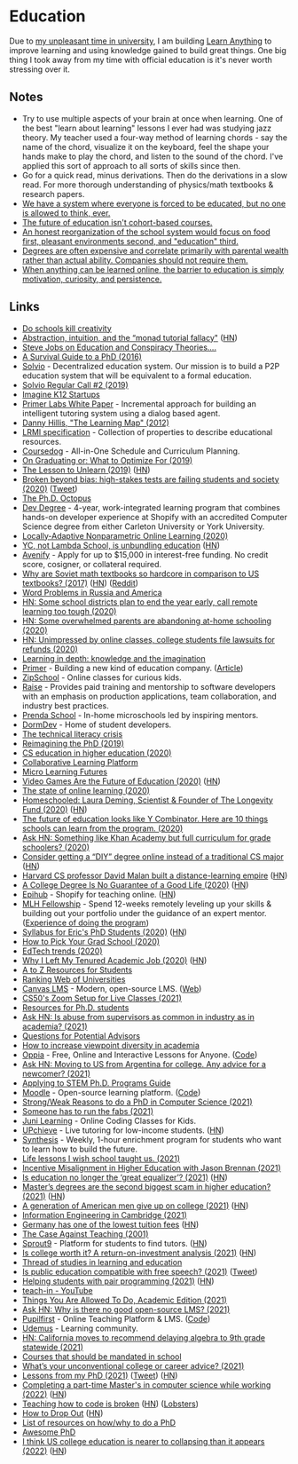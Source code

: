 # Education

Due to [my unpleasant time in university](university.md), I am building [Learn Anything](../ideas/learn-anything.md) to improve learning and using knowledge gained to build great things. One big thing I took away from my time with official education is it's never worth stressing over it.

## Notes

- Try to use multiple aspects of your brain at once when learning. One of the best "learn about learning" lessons I ever had was studying jazz theory. My teacher used a four-way method of learning chords - say the name of the chord, visualize it on the keyboard, feel the shape your hands make to play the chord, and listen to the sound of the chord. I've applied this sort of approach to all sorts of skills since then.
- Go for a quick read, minus derivations. Then do the derivations in a slow read. For more thorough understanding of physics/math textbooks & research papers.
- [We have a system where everyone is forced to be educated, but no one is allowed to think, ever.](https://twitter.com/SamoBurja/status/1376585579115245568)
- [The future of education isn't cohort-based courses.](https://twitter.com/tomosman/status/1382809955582021637)
- [An honest reorganization of the school system would focus on food first, pleasant environments second, and "education" third.](https://twitter.com/simonsarris/status/1441442667225763851)
- [Degrees are often expensive and correlate primarily with parental wealth rather than actual ability. Companies should not require them.](https://twitter.com/seldo/status/1457063811760812032)
- [When anything can be learned online, the barrier to education is simply motivation, curiosity, and persistence.](https://twitter.com/APompliano/status/1461817340715323402)

## Links

- [Do schools kill creativity](https://www.youtube.com/watch?v=iG9CE55wbtY)
- [Abstraction, intuition, and the “monad tutorial fallacy"](https://byorgey.wordpress.com/2009/01/12/abstraction-intuition-and-the-monad-tutorial-fallacy/) ([HN](https://news.ycombinator.com/item?id=17015661))
- [Steve Jobs on Education and Conspiracy Theories....](https://www.youtube.com/watch?v=dULN8WbMb3M)
- [A Survival Guide to a PhD (2016)](http://karpathy.github.io/2016/09/07/phd/)
- [Solvio](http://solvio.org) - Decentralized education system. Our mission is to build a P2P education system that will be equivalent to a formal education.
- [Solvio Regular Call #2 (2019)](https://www.youtube.com/watch?v=CxjE1kJ8sLE)
- [Imagine K12 Startups](http://www.imaginek12.com/)
- [Primer Labs White Paper](https://www.primerlabs.io/whitepaper.pdf) - Incremental approach for building an intelligent tutoring system using a dialog based agent.
- [Danny Hillis, "The Learning Map" (2012)](https://www.youtube.com/watch?v=wKcZ8ozCah0)
- [LRMI specification](http://lrmi.dublincore.org/specifications/lrmi/lrmi_1/) - Collection of properties to describe educational resources.
- [Coursedog](https://www.coursedog.com/) - All-in-One Schedule and Curriculum Planning.
- [On Graduating or: What to Optimize For (2019)](https://benjamincongdon.me/blog/2019/05/22/On-Graduating-or-What-to-Optimize-For/)
- [The Lesson to Unlearn (2019)](http://paulgraham.com/lesson.html) ([HN](https://news.ycombinator.com/item?id=21729619))
- [Broken beyond bias: high-stakes tests are failing students and society (2020)](https://reading.supply/@nick/broken-beyond-bias-high-stakes-tests-are-failing-students-and-society-Q99wvf) ([Tweet](https://twitter.com/nsbarr/status/1214634480935174145))
- [The Ph.D. Octopus](https://www.uky.edu/~eushe2/Pajares/octopus.html)
- [Dev Degree](https://devdegree.ca/) - 4-year, work-integrated learning program that combines hands-on developer experience at Shopify with an accredited Computer Science degree from either Carleton University or York University.
- [Locally-Adaptive Nonparametric Online Learning (2020)](https://arxiv.org/abs/2002.01882)
- [YC, not Lambda School, is unbundling education](https://medium.com/swlh/y-combinator-not-lambda-school-is-unbundling-education-bd6fdf0c78d7) ([HN](https://news.ycombinator.com/item?id=21439089))
- [Avenify](https://avenify.com/) - Apply for up to \$15,000 in interest-free funding. No credit score, cosigner, or collateral required.
- [Why are Soviet math textbooks so hardcore in comparison to US textbooks? (2017)](https://www.quora.com/Why-are-Soviet-mathematics-physics-textbooks-so-insanely-hardcore-in-comparison-to-US-textbooks/answer/Scott-Miller-307?share=1) ([HN](https://news.ycombinator.com/item?id=22941144)) ([Reddit](https://www.reddit.com/r/math/comments/g5t2f1/why_are_soviet_math_textbooks_so_hardcore_in/))
- [Word Problems in Russia and America](http://www.de.ufpe.br/~toom/travel/sweden05/WP-SWEDEN-NEW.pdf)
- [HN: Some school districts plan to end the year early, call remote learning too tough (2020)](https://news.ycombinator.com/item?id=23011419)
- [HN: Some overwhelmed parents are abandoning at-home schooling (2020)](https://news.ycombinator.com/item?id=23010079)
- [HN: Unimpressed by online classes, college students file lawsuits for refunds (2020)](https://news.ycombinator.com/item?id=23065308)
- [Learning in depth: knowledge and the imagination](http://www.sfu.ca/~egan/Learningdepth.html)
- [Primer](https://www.withprimer.com/) - Building a new kind of education company. ([Article](https://blog.withprimer.com/announcing-primer/))
- [ZipSchool](https://www.zipschool.com/) - Online classes for curious kids.
- [Raise](https://raise.dev/) - Provides paid training and mentorship to software developers with an emphasis on production applications, team collaboration, and industry best practices.
- [Prenda School](https://prendaschool.com/) - In-home microschools led by inspiring mentors.
- [DormDev](https://dormdev.com/) - Home of student developers.
- [The technical literacy crisis](https://technically.dev/posts/the-technical-literacy-crisis.html)
- [Reimagining the PhD (2019)](https://nadiaeghbal.com/phd)
- [CS education in higher education (2020)](https://docs.google.com/presentation/d/15UxfJnjI8P0N33xGlTqY1A39SQdxBUwQ2jflkVMmF7Q/edit)
- [Collaborative Learning Platform](https://azlen.me/projects/collaborative_learning_platform/)
- [Micro Learning Futures](https://azlen.me/projects/micro_learning_futures/)
- [Video Games Are the Future of Education (2020)](https://nabeelqu.co/education) ([HN](https://news.ycombinator.com/item?id=23593872))
- [The state of online learning (2020)](https://twitter.com/david_perell/status/1274127231241949184)
- [Homeschooled: Laura Deming, Scientist & Founder of The Longevity Fund (2020)](https://blog.withprimer.com/laura-deming/) ([HN](https://news.ycombinator.com/item?id=23644762))
- [The future of education looks like Y Combinator. Here are 10 things schools can learn from the program. (2020)](https://twitter.com/david_perell/status/1277387185633689600)
- [Ask HN: Something like Khan Academy but full curriculum for grade schoolers? (2020)](https://news.ycombinator.com/item?id=23793216)
- [Consider getting a “DIY” degree online instead of a traditional CS major](https://www.pashabitz.com/posts/undergrad-altenative/) ([HN](https://news.ycombinator.com/item?id=23919579))
- [Harvard CS professor David Malan built a distance-learning empire](https://www.newyorker.com/news/our-local-correspondents/how-harvards-star-computer-science-professor-built-a-distance-learning-empire) ([HN](https://news.ycombinator.com/item?id=23905985))
- [A College Degree Is No Guarantee of a Good Life (2020)](https://www.theatlantic.com/family/archive/2020/07/will-going-college-make-you-happier/613729/) ([HN](https://news.ycombinator.com/item?id=24007278))
- [Epihub](https://epihub.com/) - Shopify for teaching online. ([HN](https://news.ycombinator.com/item?id=24215376))
- [MLH Fellowship](https://fellowship.mlh.io/) - Spend 12-weeks remotely leveling up your skills & building out your portfolio under the guidance of an expert mentor. ([Experience of doing the program](https://dev.to/jessie_anh_nguyen/growing-as-a-developer-through-the-mlh-fellowship-eb2))
- [Syllabus for Eric's PhD Students (2020)](https://docs.google.com/document/d/11D3kHElzS2HQxTwPqcaTnU5HCJ8WGE5brTXI4KLf4dM/preview?pru=AAABdEtovic*vkWoyIJP-56-mWWnA923aA) ([HN](https://news.ycombinator.com/item?id=24274699))
- [How to Pick Your Grad School (2020)](https://timdettmers.com/2020/03/10/how-to-pick-your-grad-school/)
- [EdTech trends (2020)](https://twitter.com/meaganloyst/status/1310966914248736773)
- [Why I Left My Tenured Academic Job (2020)](https://reyammer.io/blog/2020/10/03/the-good-the-bad-and-the-bye-bye-why-i-left-my-tenured-academic-job/) ([HN](https://news.ycombinator.com/item?id=24677171))
- [A to Z Resources for Students](https://github.com/dipakkr/A-to-Z-Resources-for-Students)
- [Ranking Web of Universities](http://www.webometrics.info/en)
- [Canvas LMS](https://github.com/instructure/canvas-lms) - Modern, open-source LMS. ([Web](https://www.instructure.com/canvas/en-gb))
- [CS50's Zoom Setup for Live Classes (2021)](https://www.youtube.com/watch?v=Slsc3tkoS_I)
- [Resources for Ph.D. students](https://github.com/Qwaz/phd-bookmark)
- [Ask HN: Is abuse from supervisors as common in industry as in academia? (2021)](https://news.ycombinator.com/item?id=26367099)
- [Questions for Potential Advisors](https://twitter.com/PaolaVFigueroa/status/1312157953550479361)
- [How to increase viewpoint diversity in academia](https://twitter.com/conor64/status/1379530257116491777)
- [Oppia](https://www.oppia.org/) - Free, Online and Interactive Lessons for Anyone. ([Code](https://github.com/oppia/oppia))
- [Ask HN: Moving to US from Argentina for college. Any advice for a newcomer? (2021)](https://news.ycombinator.com/item?id=26728967)
- [Applying to STEM Ph.D. Programs Guide](https://github.com/gwisk/gradguide)
- [Moodle](https://moodle.org/) - Open-source learning platform. ([Code](https://github.com/moodle/moodle))
- [Strong/Weak Reasons to do a PhD in Computer Science (2021)](https://raymondcheng.net/thoughts/why-phd.html)
- [Someone has to run the fabs (2021)](https://noahpinion.substack.com/p/someone-has-to-run-the-fabs)
- [Juni Learning](https://junilearning.com/) - Online Coding Classes for Kids.
- [UPchieve](https://upchieve.org/) - Live tutoring for low-income students. ([HN](https://news.ycombinator.com/item?id=27118794))
- [Synthesis](https://www.synthesis.is/) - Weekly, 1-hour enrichment program for students who want to learn how to build the future.
- [Life lessons I wish school taught us. (2021)](https://twitter.com/Julian/status/1397281208296525833)
- [Incentive Misalignment in Higher Education with Jason Brennan (2021)](https://overcast.fm/+a0BojqpoM)
- [Is education no longer the ‘great equalizer’? (2021)](https://www.nytimes.com/2021/06/23/opinion/education-poverty-intervention.html) ([HN](https://news.ycombinator.com/item?id=27603039))
- [Master’s degrees are the second biggest scam in higher education? (2021)](https://slate.com/business/2021/07/masters-degrees-debt-loans-worth-it.html) ([HN](https://news.ycombinator.com/item?id=27865241))
- [A generation of American men give up on college (2021)](https://www.wsj.com/articles/college-university-fall-higher-education-men-women-enrollment-admissions-back-to-school-11630948233) ([HN](https://news.ycombinator.com/item?id=28436836))
- [Information Engineering in Cambridge (2021)](https://www.youtube.com/watch?v=j-qBpk2c5fw)
- [Germany has one of the lowest tuition fees](https://www.statista.com/chart/11058/bachelor-tuition-fees-international-comparison/) ([HN](https://news.ycombinator.com/item?id=28605216))
- [The Case Against Teaching (2001)](https://learn.uakron.edu/ideal/cohorts/friday/case_against_teaching.pdf)
- [Sprout9](https://sprout9.net/) - Platform for students to find tutors. ([HN](https://news.ycombinator.com/item?id=28699718))
- [Is college worth it? A return-on-investment analysis (2021)](https://freopp.org/is-college-worth-it-a-comprehensive-return-on-investment-analysis-1b2ad17f84c8) ([HN](https://news.ycombinator.com/item?id=29001389))
- [Thread of studies in learning and education](https://twitter.com/Phillips_M_G/status/1436017478358941697)
- [Is public education compatible with free speech? (2021)](https://www.youtube.com/watch?v=_7zMtX0W82s) ([Tweet](https://twitter.com/shlevy/status/1455993055400628232))
- [Helping students with pair programming (2021)](https://offbyone.us/posts/pairing/) ([HN](https://news.ycombinator.com/item?id=29129378))
- [teach-in - YouTube](https://www.youtube.com/c/NAUKA0/playlists)
- [Things You Are Allowed To Do, Academic Edition (2021)](https://bastian.rieck.me/blog/posts/2021/things/)
- [Ask HN: Why is there no good open-source LMS? (2021)](https://news.ycombinator.com/item?id=29275470)
- [Pupilfirst](https://www.pupilfirst.com/) - Online Teaching Platform & LMS. ([Code](https://github.com/pupilfirst/pupilfirst))
- [Udemus](https://udemus.com/) - Learning community.
- [HN: California moves to recommend delaying algebra to 9th grade statewide (2021)](https://news.ycombinator.com/item?id=29324551)
- [Courses that should be mandated in school](https://twitter.com/calvin_rosser/status/1474447730680512512)
- [What’s your unconventional college or career advice? (2021)](https://www.reddit.com/r/slatestarcodex/comments/rp6crb/whats_your_unconventional_college_or_career_advice/)
- [Lessons from my PhD (2021)](https://web.eecs.utk.edu/~azh/blog/lessonsfrommyphd.html) ([Tweet](https://twitter.com/austinzhenley/status/1475595171374972931?s=28)) ([HN](https://news.ycombinator.com/item?id=29716076))
- [Completing a part-time Master's in computer science while working (2022)](https://alexanderell.is/posts/mscs/) ([HN](https://news.ycombinator.com/item?id=29867011))
- [Teaching how to code is broken](https://neil.computer/notes/teaching-how-to-code-is-broken/) ([HN](https://news.ycombinator.com/item?id=29903202)) ([Lobsters](https://lobste.rs/s/01gogy/teaching_how_code_is_broken))
- [How to Drop Out](https://ranprieur.com/essays/dropout.html) ([HN](https://news.ycombinator.com/item?id=30318285))
- [List of resources on how/why to do a PhD](https://github.com/macoj/phd)
- [Awesome PhD](https://github.com/helenahartmann/awesome-PhD)
- [I think US college education is nearer to collapsing than it appears (2022)](https://twitter.com/sama/status/1505597901011005442) ([HN](https://news.ycombinator.com/item?id=30744925))